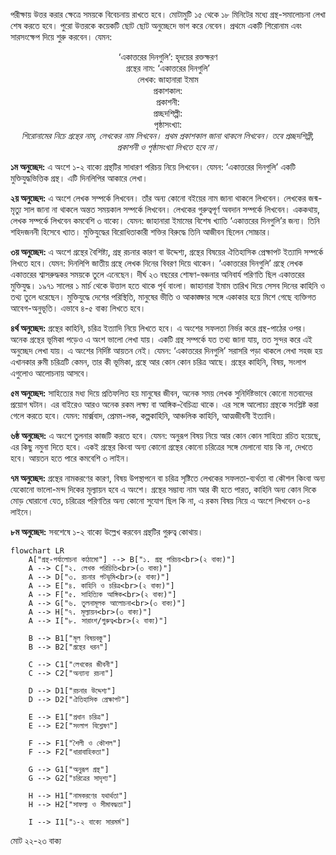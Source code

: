 পরীক্ষায় উত্তর করার ক্ষেত্রে সময়কে বিবেচনায় রাখতে হবে। মোটামুটি ১৫ থেকে ১৮ মিনিটের মধ্যে গ্রন্থ-সমালোচনা লেখা শেষ করতে হবে। পুরো উত্তরকে কয়েকটি ছোট ছোট অনুচ্ছেদে ভাগ করে নেবেন। প্রথমে একটি শিরোনাম এবং সারসংক্ষেপ দিয়ে শুরু করবেন। যেমন:

<center>‘একাত্তরের দিনগুলি’: হৃদয়ের রক্তক্ষরণ<br>
গ্রন্থের নাম: ‘একাত্তরের দিনগুলি’<br>
লেখক: জাহানারা ইমাম<br>
প্রকাশকাল:<br>
প্রকাশনী:<br>
প্রচ্ছদশিল্পী:<br>
পৃষ্ঠাসংখ্যা:</center>

<center><em>শিরোনামের নিচে গ্রন্থের নাম, লেখকের নাম লিখবেন। প্রথম প্রকাশকাল জানা থাকলে লিখবেন। তবে প্রচ্ছদশিল্পী, প্রকাশনী ও পৃষ্ঠাসংখ্যা লিখতে হবে না।</em></center>

**১ম অনুচ্ছেদ:** এ অংশে ১-২ বাক্যে গ্রন্থটির সাধারণ পরিচয় নিয়ে লিখবেন। যেমন: ‘একাত্তরের দিনগুলি’ একটি মুক্তিযুদ্ধভিত্তিক গ্রন্থ। এটি দিনলিপির আকারে লেখা।

**২য় অনুচ্ছেদ:** এ অংশে লেখক সম্পর্কে লিখবেন। তাঁর অন্য কোনো বইয়ের নাম জানা থাকলে লিখবেন। লেখকের জন্ম-মৃত্যু সাল জানা না থাকলে অন্তত সময়কাল সম্পর্কে লিখবেন। লেখকের গুরুত্বপূর্ণ অবদান সম্পর্কে লিখবেন। এককথায়, লেখক সম্পর্কে লিখবেন কমবেশি ৩ বাক্যে। যেমন: জাহানারা ইমামের বিশেষ খ্যাতি ‘একাত্তরের দিনগুলি’র জন্য। তিনি শহিদজননী হিসেবে খ্যাত। মুক্তিযুদ্ধের বিরোধিতাকারী শক্তির বিরুদ্ধে তিনি আজীবন ছিলেন সোচ্চার।

**৩য় অনুচ্ছেদ:** এ অংশে গ্রন্থের বৈশিষ্ট্য, গ্রন্থ রচনার কারণ বা উদ্দেশ্য, গ্রন্থের বিষয়ের ঐতিহাসিক প্রেক্ষাপট ইত্যাদি সম্পর্কে লিখতে হবে। যেমন: দিনলিপি জাতীয় গ্রন্থে লেখক দিনের বিবরণ দিয়ে থাকেন। ‘একাত্তরের দিনগুলি’ গ্রন্থে লেখক একাত্তরের শ্বাসরুদ্ধকর সময়কে তুলে এনেছেন। দীর্ঘ ২৩ বছরের শোষণ-বঞ্চনার অনিবার্য পরিণতি ছিল একাত্তরের মুক্তিযুদ্ধ। ১৯৭১ সালের ১ মার্চ থেকে উত্তাল হতে থাকে পূর্ব বাংলা। জাহানারা ইমাম তারিখ দিয়ে সেসব দিনের কাহিনি ও তথ্য তুলে ধরেছেন। মুক্তিযুদ্ধে দেশের পরিস্থিতি, মানুষের ভীতি ও আকাঙ্ক্ষার সঙ্গে একাকার হয়ে মিশে গেছে ব্যক্তিগত আবেগ-অনুভূতি। এভাবে ৪-৫ বাক্য লিখতে হবে।

**৪র্থ অনুচ্ছেদ:** গ্রন্থের কাহিনি, চরিত্র ইত্যাদি নিয়ে লিখতে হবে। এ অংশের সফলতা নির্ভর করে গ্রন্থ-পাঠের ওপর। অনেক গ্রন্থের ভূমিকা পড়েও এ অংশ ভালো লেখা যায়। একটি গ্রন্থ সম্পর্কে যত তথ্য জানা যায়, তত সুন্দর করে এই অনুচ্ছেদ লেখা যায়। এ অংশের নির্দিষ্ট আয়তন নেই। যেমন: ‘একাত্তরের দিনগুলি’ সরাসরি পড়া থাকলে লেখা সহজ হয় এখানকার রুমী চরিত্রটি কেমন, তার কী ভূমিকা, গ্রন্থে আর কোন কোন চরিত্র আছে। গ্রন্থের কাহিনি, বিষয়, সংলাপ এগুলোও আলোচনায় আসবে।

**৫ম অনুচ্ছেদ:** সাহিত্যের মধ্য দিয়ে প্রতিফলিত হয় মানুষের জীবন, অনেক সময় লেখক সুনির্দিষ্টভাবে কোনো মতবাদের প্রয়োগ ঘটান। এর বাইরেও আরও অনেক রকম লক্ষ্য বা আঙ্গিক-বৈচিত্র্য থাকে। এর সঙ্গে আলোচ্য গ্রন্থকে সংশ্লিষ্ট করা গেলে করতে হবে। যেমন: মার্ক্সবাদ, প্রেমম-লক, কল্পকাহিনি, আঞ্চলিক কাহিনি, আত্মজীবনী ইত্যাদি।

**৬ষ্ঠ অনুচ্ছেদ:** এ অংশে তুলনার কাজটি করতে হবে। যেমন: অনুরূপ বিষয় নিয়ে আর কোন কোন সাহিত্য রচিত হয়েছে, এর কিছু নমুনা দিতে হবে। একই গ্রন্থের কিংবা অন্য কোনো গ্রন্থের কোনো চরিত্রের সঙ্গে মেলানো যায় কি না, দেখতে হবে। আয়তন হতে পারে কমবেশি ৩ লাইন।

**৭ম অনুচ্ছেদ:** গ্রন্থের নামকরণের কারণ, বিষয় উপস্থাপনে বা চরিত্র সৃষ্টিতে লেখকের সফলতা-ব্যর্থতা বা কৌশল কিংবা অন্য যেকোনো ভালো-মন্দ দিকের মূল্যায়ন হবে এ অংশে। গ্রন্থের সম্ভাব্য নাম আর কী হতে পারত, কাহিনি অন্য কোন দিকে মোড় ঘোরানো যেত, চরিত্রের পরিণতির অন্য কোনো সুযোগ ছিল কি না, এ রকম বিষয় নিয়ে এ অংশে লিখবেন ৩-৪ লাইনে।

**৮ম অনুচ্ছেদ:** সবশেষে ১-২ বাক্যে উল্লেখ করবেন গ্রন্থটির গুরুত্ব কোথায়।

```mermaid 
flowchart LR
    A["গ্রন্থ-পর্যালোচনা কাঠামো"] --> B["১. গ্রন্থ পরিচয়<br>(২ বাক্য)"]
    A --> C["২. লেখক পরিচিতি<br>(৩ বাক্য)"]
    A --> D["৩. রচনার পটভূমি<br>(৫ বাক্য)"]
    A --> E["৪. কাহিনি ও চরিত্র<br>(২ বাক্য)"]
    A --> F["৫. সাহিত্যিক আঙ্গিক<br>(২ বাক্য)"]
    A --> G["৬. তুলনামূলক আলোচনা<br>(৩ বাক্য)"]
    A --> H["৭. মূল্যায়ন<br>(৩ বাক্য)"]
    A --> I["৮. সারাংশ/গুরুত্ব<br>(২ বাক্য)"]

    B --> B1["মূল বিষয়বস্তু"]
    B --> B2["গ্রন্থের ধরন"]
    
    C --> C1["লেখকের জীবনী"]
    C --> C2["অন্যান্য রচনা"]
    
    D --> D1["রচনার উদ্দেশ্য"]
    D --> D2["ঐতিহাসিক প্রেক্ষাপট"]
    
    E --> E1["প্রধান চরিত্র"]
    E --> E2["সংলাপ বিশ্লেষণ"]
    
    F --> F1["শৈলী ও কৌশল"]
    F --> F2["ধারাবাহিকতা"]
    
    G --> G1["অনুরূপ গ্রন্থ"]
    G --> G2["চরিত্রের সাদৃশ্য"]
    
    H --> H1["নামকরণের যথার্থতা"]
    H --> H2["সাফল্য ও সীমাবদ্ধতা"]
    
    I --> I1["১-২ বাক্যে সারমর্ম"]

```

মোট ২২-২৩ বাক্য